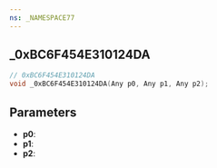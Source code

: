 ```yaml
---
ns: _NAMESPACE77
---
```

## _0xBC6F454E310124DA

```c
// 0xBC6F454E310124DA
void _0xBC6F454E310124DA(Any p0, Any p1, Any p2);
```

## Parameters
* **p0**:
* **p1**:
* **p2**:
